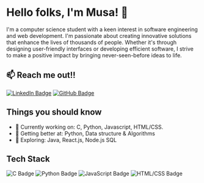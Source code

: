# Hello folks, I'm Musa! 👋

I'm a computer science student with a keen interest in software engineering and web development. I'm passionate about creating innovative solutions that enhance the lives of thousands of people. Whether it's through designing user-friendly interfaces or developing efficient software, I strive to make a positive impact by bringing never-seen-before ideas to life.

## 📫 Reach me out!!
[![LinkedIn Badge](https://img.shields.io/badge/LinkedIn-Connect-blue)](https://www.linkedin.com/in/musah)
[![GitHub Badge](https://img.shields.io/badge/GitHub-Follow%20me-181717?logo=github&logoColor=white)](https://github.com/mhas2203)

## Things you should know
- 🔭 Currently working on: C, Python, Javascript, HTML/CSS.
- 🌱 Getting better at: Python, Data structure & Algorithms
- 🤔 Exploring: Java, React.js, Node.js SQL

## Tech Stack
![C Badge](https://img.shields.io/badge/-C-A8B9CC?logo=C&logoColor=white&style=flat)
![Python Badge](https://img.shields.io/badge/-Python-3776AB?logo=Python&logoColor=white&style=flat)
![JavaScript Badge](https://img.shields.io/badge/-JavaScript-F7DF1E?logo=JavaScript&logoColor=black&style=flat)
![HTML/CSS Badge](https://img.shields.io/badge/-HTML%2FCSS-E34F26?logo=html5&logoColor=white&style=flat)
